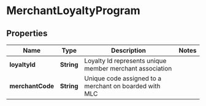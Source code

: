 

# MerchantLoyaltyProgram

## Properties

Name | Type | Description | Notes
------------ | ------------- | ------------- | -------------
**loyaltyId** | **String** | Loyalty Id represents unique member merchant association | 
**merchantCode** | **String** | Unique code assigned to a merchant on boarded with MLC | 



